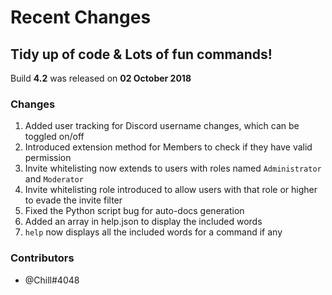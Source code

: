 # Recent Changes
## Tidy up of code & Lots of fun commands!
Build **4.2** was released on **02 October 2018**
### Changes
1. Added user tracking for Discord username changes, which can be toggled on/off
2. Introduced extension method for Members to check if they have valid permission
3. Invite whitelisting now extends to users with roles named `Administrator` and `Moderator`
4. Invite whitelisting role introduced to allow users with that role or higher to evade the invite filter
5. Fixed the Python script bug for auto-docs generation
6. Added an array in help.json to display the included words
7. `help` now displays all the included words for a command if any

### Contributors
* @Chill#4048
